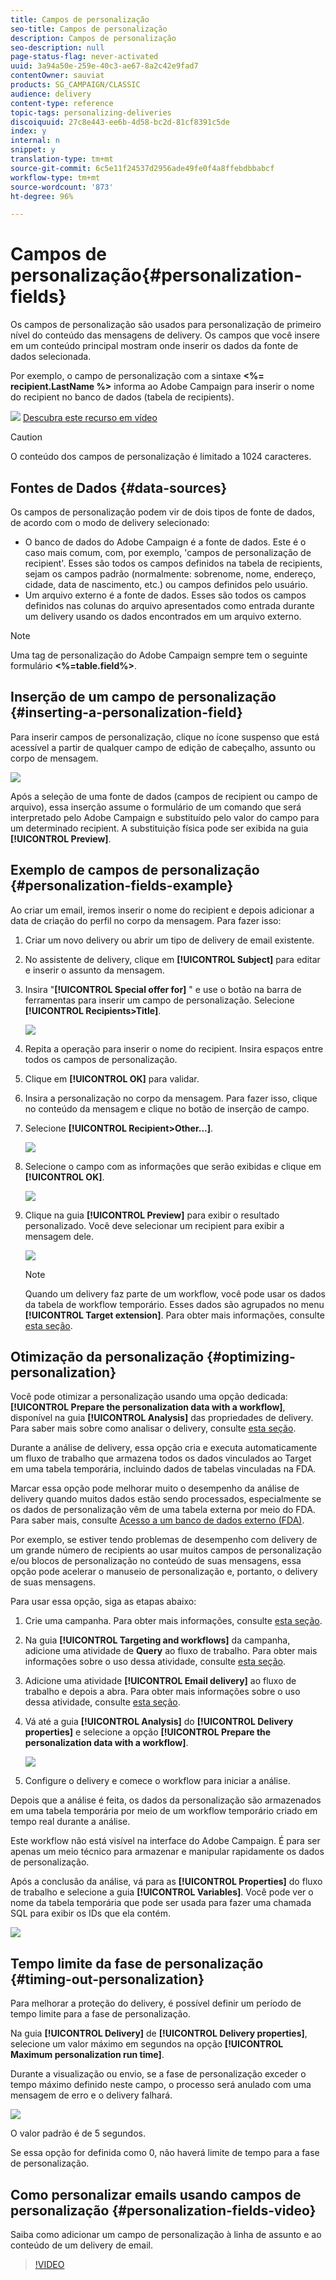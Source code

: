 ```yaml
---
title: Campos de personalização
seo-title: Campos de personalização
description: Campos de personalização
seo-description: null
page-status-flag: never-activated
uuid: 3a94a50e-259e-40c3-ae67-8a2c42e9fad7
contentOwner: sauviat
products: SG_CAMPAIGN/CLASSIC
audience: delivery
content-type: reference
topic-tags: personalizing-deliveries
discoiquuid: 27c8e443-ee6b-4d58-bc2d-81cf8391c5de
index: y
internal: n
snippet: y
translation-type: tm+mt
source-git-commit: 6c5e11f24537d2956ade49fe0f4a8ffebdbbabcf
workflow-type: tm+mt
source-wordcount: '873'
ht-degree: 96%

---
```



# Campos de personalização{#personalization-fields}

Os campos de personalização são usados para personalização de primeiro nível do conteúdo das mensagens de delivery. Os campos que você insere em um conteúdo principal mostram onde inserir os dados da fonte de dados selecionada.

Por exemplo, o campo de personalização com a sintaxe **&lt;%= recipient.LastName %>** informa ao Adobe Campaign para inserir o nome do recipient no banco de dados (tabela de recipients).

![](assets/do-not-localize/how-to-video.png) [Descubra este recurso em vídeo](#personalization-fields-video)

>[!CAUTION]
>
>O conteúdo dos campos de personalização é limitado a 1024 caracteres.

## Fontes de Dados {#data-sources}

Os campos de personalização podem vir de dois tipos de fonte de dados, de acordo com o modo de delivery selecionado:

* O banco de dados do Adobe Campaign é a fonte de dados. Este é o caso mais comum, com, por exemplo, &#39;campos de personalização de recipient&#39;. Esses são todos os campos definidos na tabela de recipients, sejam os campos padrão (normalmente: sobrenome, nome, endereço, cidade, data de nascimento, etc.) ou campos definidos pelo usuário.
* Um arquivo externo é a fonte de dados. Esses são todos os campos definidos nas colunas do arquivo apresentados como entrada durante um delivery usando os dados encontrados em um arquivo externo.

>[!NOTE]
>
>Uma tag de personalização do Adobe Campaign sempre tem o seguinte formulário **&lt;%=table.field%>**.

## Inserção de um campo de personalização {#inserting-a-personalization-field}

Para inserir campos de personalização, clique no ícone suspenso que está acessível a partir de qualquer campo de edição de cabeçalho, assunto ou corpo de mensagem.

![](assets/s_ncs_user_add_custom_field.png)

Após a seleção de uma fonte de dados (campos de recipient ou campo de arquivo), essa inserção assume o formulário de um comando que será interpretado pelo Adobe Campaign e substituído pelo valor do campo para um determinado recipient. A substituição física pode ser exibida na guia **[!UICONTROL Preview]**.

## Exemplo de campos de personalização {#personalization-fields-example}

Ao criar um email, iremos inserir o nome do recipient e depois adicionar a data de criação do perfil no corpo da mensagem. Para fazer isso:

1. Criar um novo delivery ou abrir um tipo de delivery de email existente.
1. No assistente de delivery, clique em **[!UICONTROL Subject]** para editar e inserir o assunto da mensagem.
1. Insira &quot;**[!UICONTROL Special offer for]** &quot; e use o botão na barra de ferramentas para inserir um campo de personalização. Selecione **[!UICONTROL Recipients>Title]**.

   ![](assets/s_ncs_user_insert_custom_field.png)

1. Repita a operação para inserir o nome do recipient. Insira espaços entre todos os campos de personalização.
1. Clique em **[!UICONTROL OK]** para validar.
1. Insira a personalização no corpo da mensagem. Para fazer isso, clique no conteúdo da mensagem e clique no botão de inserção de campo.
1. Selecione **[!UICONTROL Recipient>Other...]**.

   ![](assets/s_ncs_user_insert_custom_field_b.png)

1. Selecione o campo com as informações que serão exibidas e clique em **[!UICONTROL OK]**.

   ![](assets/s_ncs_user_insert_custom_field_c.png)

1. Clique na guia **[!UICONTROL Preview]** para exibir o resultado personalizado. Você deve selecionar um recipient para exibir a mensagem dele.

   ![](assets/s_ncs_user_insert_custom_field_d.png)

   >[!NOTE]
   >
   >Quando um delivery faz parte de um workflow, você pode usar os dados da tabela de workflow temporário. Esses dados são agrupados no menu **[!UICONTROL Target extension]**. Para obter mais informações, consulte [esta seção](../../workflow/using/data-life-cycle.md#target-data).

## Otimização da personalização {#optimizing-personalization}

Você pode otimizar a personalização usando uma opção dedicada: **[!UICONTROL Prepare the personalization data with a workflow]**, disponível na guia **[!UICONTROL Analysis]** das propriedades de delivery. Para saber mais sobre como analisar o delivery, consulte [esta seção](../../delivery/using/steps-validating-the-delivery.md#analyzing-the-delivery).

Durante a análise de delivery, essa opção cria e executa automaticamente um fluxo de trabalho que armazena todos os dados vinculados ao Target em uma tabela temporária, incluindo dados de tabelas vinculadas na FDA.

Marcar essa opção pode melhorar muito o desempenho da análise de delivery quando muitos dados estão sendo processados, especialmente se os dados de personalização vêm de uma tabela externa por meio do FDA. Para saber mais, consulte [Acesso a um banco de dados externo (FDA)](../../platform/using/additional-options.md#optimizing-email-personalization-with-external-data).

Por exemplo, se estiver tendo problemas de desempenho com delivery de um grande número de recipients ao usar muitos campos de personalização e/ou blocos de personalização no conteúdo de suas mensagens, essa opção pode acelerar o manuseio de personalização e, portanto, o delivery de suas mensagens.

Para usar essa opção, siga as etapas abaixo:

1. Crie uma campanha. Para obter mais informações, consulte [esta seção](../../campaign/using/setting-up-marketing-campaigns.md#creating-a-campaign).
1. Na guia **[!UICONTROL Targeting and workflows]** da campanha, adicione uma atividade de **Query** ao fluxo de trabalho. Para obter mais informações sobre o uso dessa atividade, consulte [esta seção](../../workflow/using/query.md).
1. Adicione uma atividade **[!UICONTROL Email delivery]** ao fluxo de trabalho e depois a abra. Para obter mais informações sobre o uso dessa atividade, consulte [esta seção](../../workflow/using/delivery.md).
1. Vá até a guia **[!UICONTROL Analysis]** do **[!UICONTROL Delivery properties]** e selecione a opção **[!UICONTROL Prepare the personalization data with a workflow]**.

   ![](assets/perso_optimization.png)

1. Configure o delivery e comece o workflow para iniciar a análise.

Depois que a análise é feita, os dados da personalização são armazenados em uma tabela temporária por meio de um workflow temporário criado em tempo real durante a análise.

Este workflow não está visível na interface do Adobe Campaign. É para ser apenas um meio técnico para armazenar e manipular rapidamente os dados de personalização.

Após a conclusão da análise, vá para as **[!UICONTROL Properties]** do fluxo de trabalho e selecione a guia **[!UICONTROL Variables]**. Você pode ver o nome da tabela temporária que pode ser usada para fazer uma chamada SQL para exibir os IDs que ela contém.

![](assets/perso_optimization_temp_table.png)

## Tempo limite da fase de personalização {#timing-out-personalization}

Para melhorar a proteção do delivery, é possível definir um período de tempo limite para a fase de personalização.

Na guia **[!UICONTROL Delivery]** de **[!UICONTROL Delivery properties]**, selecione um valor máximo em segundos na opção **[!UICONTROL Maximum personalization run time]**.

Durante a visualização ou envio, se a fase de personalização exceder o tempo máximo definido neste campo, o processo será anulado com uma mensagem de erro e o delivery falhará.

![](assets/perso_time-out.png)

O valor padrão é de 5 segundos.

Se essa opção for definida como 0, não haverá limite de tempo para a fase de personalização.

## Como personalizar emails usando campos de personalização {#personalization-fields-video}

Saiba como adicionar um campo de personalização à linha de assunto e ao conteúdo de um delivery de email.

>[!VIDEO](https://video.tv.adobe.com/v/24925?quality=12)
